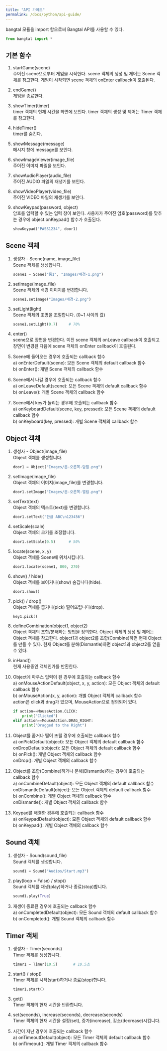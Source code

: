 ```yaml
---
title: "API 가이드"
permalink: /docs/python/api-guide/
---
```


bangtal 모듈을 import 함으로써 Bangtal API를 사용할 수 있다.
```python
from bangtal import *
```

## 기본 함수
1. startGame(scene)<br />
   주어진 scene으로부터 게임을 시작한다.
   scene 객체의 생성 및 제어는 Scene 객체를 참고한다.
   게임이 시작되면 scene 객체의 onEnter callback이 호출된다.

2. endGame()<br />
   게임을 종료한다.

3. showTimer(timer)<br />
   timer 객체의 현재 시간을 화면에 보인다.
   timer 객체의 생성 및 제어는 Timer 객체를 참고한다.

4. hideTimer()<br />
   timer를 숨긴다.

5. showMessage(message)<br />
   메시지 창에 message를 보인다.

6. showImageViewer(image_file)<br />
   주어진 이미지 파일을 보인다.

7. showAudioPlayer(audio_file)<br />
   주어진 AUDIO 파일의 재생기를 보인다.

8. showVideoPlayer(video_file)<br />
   주어진 VIDEO 파일의 재생기를 보인다.

9. showKeypad(password, object)<br />
   암호를 입력할 수 있는 입력 창이 보인다.
   사용자가 주어진 암호(password)를 맞추는 경우에 object.onKeypad() 함수가 호출된다.
   ```python
   showKeypad("PASS1234", door1)
   ```

## Scene 객체
1. 생성자 - Scene(name, image_file)<br />
   Scene 객체를 생성합니다.<br />
   ```python
   scene1 = Scene("룸1", "Images/배경-1.png")
   ```

2. setImage(image_file)<br />
   Scene 객체의 배경 이미지를 변경합니다.<br />
   ```python
   scene1.setImage("Images/배경-2.png")
   ```

3. setLight(light)<br />
   Scene 객체의 조명을 조절합니다. (0~1 사이의 값)<br />
   ```python
   scene1.setLight(0.7)     # 70%
   ```

4. enter()<br />
   scene으로 장면을 변경한다.
   이전 scene 객체의 onLeave callback이 호출되고
   장면이 변경된 다음에 scene 객체의 onEnter callback이 호출된다.

5. Scene에 들어오는 경우에 호출되는 callback 함수<br />
   a) onEnterDefault(scene): 모든 Scene 객체의 default callback 함수<br />
   b) onEnter(): 개별 Scene 객체의 callback 함수

6. Scene에서 나갈 경우에 호출되는 callback 함수<br />
   a) onLeaveDefault(scene): 모든 Scene 객체의 default callback 함수<br />
   b) onLeave(): 개별 Scene 객체의 callback 함수

7. Scene에서 key가 눌리는 경우에 호출되는 callback 함수<br />
   a) onKeyboardDefault(scene, key, pressed): 모든 Scene 객체의 default callback 함수<br />
   b) onKeyboard(key, pressed): 개별 Scene 객체의 callback 함수

## Object 객체
1. 생성자 - Object(image_file)<br />
   Object 객체를 생성합니다.<br />
   ```python
   door1 = Object("Images/문-오른쪽-닫힘.png")
   ```

2. setImage(image_file)<br />
   Object 객체의 이미지(image_file)를 변경합니다.<br />
   ```python
   door1.setImage("Images/문-오른쪽-열림.png")
   ```

 2. setText(text)<br />
    Object 객체의 텍스트(text)를 변경합니다.<br />
    ```python
    door1.setText("한글 ABC\n123456")
    ```

3. setScale(scale)<br />
   Object 객체의 크기를 조정합니다.<br />
   ```python
   door1.setScale(0.5)      # 50%
   ```

4. locate(scene, x, y)<br />
   Object 객체를 Scene에 위치시킵니다.<br />
   ```python
   door1.locate(scene1, 800, 270)
   ```

5. show() / hide()<br />
   Object 객체를 보이거나(show) 숨깁니다(hide).<br />
   ```python
   door1.show()
   ```

6. pick() / drop()<br />
   Object 객체를 줍거나(pick) 떨어뜨립니다(drop).<br />
   ```python
   key1.pick()
   ```

7. defineCombination(object1, object2)<br />
   Object 객체의 조합/분해하는 방법을 정의한다.
   Object 객체의 생성 및 제어는 Object 객체를 참고한다.
   object1과 object2를 조합(Combine)하면 현재 Object를 만들 수 있다.
   현재 Object를 분해(Dismantle)하면 object1과 object2를 얻을 수 있다.

8. inHand()<br />
   현재 사용중인 객체인가를 반환한다.

9. Object에 마우스 입력이 된 경우에 호출되는 callback 함수<br />
   a) onMouseActionDefault(object, x, y, action): 모든 Object 객체의 default callback 함수<br />
   b) onMouseAction(x, y, action): 개별 Object 객체의 callback 함수<br />
   action은 click과 drag가 있으며, MouseAction으로 정의되어 있다.<br />
   ```python
   if action==MouseAction.CLICK:
       print("Clicked")
   elif action==MouseAction.DRAG_RIGHT:
       print("Dragged to the Right")
   ```

10. Object를 줍거나 떨어 뜨릴 경우에 호출되는 callback 함수<br />
   a) onPickDefault(object): 모든 Object 객체의 default callback 함수<br />
      onDropDefault(object): 모든 Object 객체의 default callback 함수<br />
   b) onPick(): 개별 Object 객체의 callback 함수<br />
      onDrop(): 개별 Object 객체의 callback 함수

11. Object를 조합(Combine)하거나 분해(Dismantle)하는 경우에 호출되는 callback 함수<br />
   a) onCombineDefault(object): 모든 Object 객체의 default callback 함수<br />
      onDismantleDefault(object): 모든 Object 객체의 default callback 함수<br />
   b) onCombine(): 개별 Object 객체의 callback 함수<br />
      onDismantle(): 개별 Object 객체의 callback 함수

12. Keypad를 해결한 경우에 호출되는 callback 함수<br />
   a) onKeypadDefault(object): 모든 Object 객체의 default callback 함수<br />
   b) onKeypad(): 개별 Object 객체의 callback 함수

## Sound 객체
1. 생성자 - Sound(sound_file)<br />
   Sound 객체를 생성합니다.<br />
   ```python
   sound1 = Sound("Audios/Start.mp3")
   ```

2. play(loop = False) / stop()<br />
   Sound 객체를 재생(play)하거나 종료(stop)합니다.<br />
   ```python
   sound1.play(True)
   ```

3. 재생이 종료된 경우에 호출되는 callback 함수<br />
   a) onCompletedDefault(object): 모든 Sound 객체의 default callback 함수<br />
   b) onCompleted(): 개별 Sound 객체의 callback 함수

## Timer 객체
1. 생성자 - Timer(seconds)<br />
   Timer 객체를 생성합니다.<br />
   ```python
   timer1 = Timer(10.5)       # 10.5초
   ```

2. start() / stop()<br />
   Timer 객체를 시작(start)하거나 종료(stop)합니다.<br />
   ```python
   timer1.start()
   ```

3. get()<br />
   Timer 객체의 현재 시간을 반환합니다.

4. set(seconds), increase(seconds), decrease(seconds)<br />
   Timer 객체의 현재 시간을 설정(set), 증가(increase), 감소(decrease)시킵니다.

5. 시간이 지난 경우에 호출되는 callback 함수<br />
   a) onTimeoutDefault(object): 모든 Timer 객체의 default callback 함수<br />
   b) onTimeout(): 개별 Timer 객체의 callback 함수
